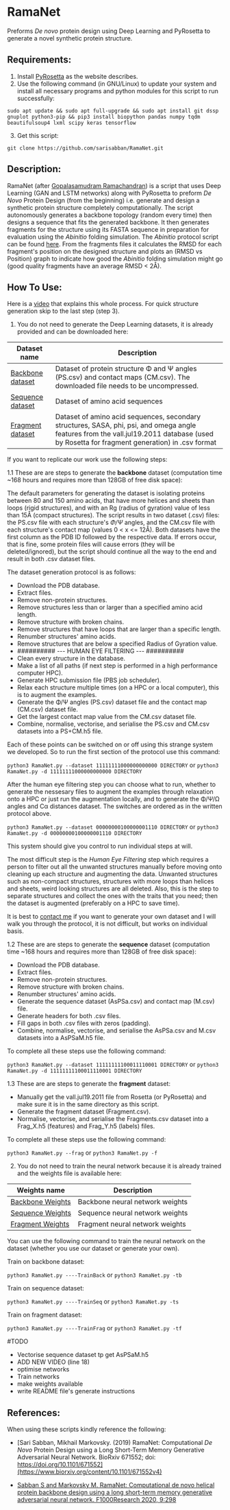# RamaNet
Preforms *De novo* protein design using Deep Learning and PyRosetta to generate a novel synthetic protein structure.

## Requirements:
1. Install [PyRosetta](http://www.pyrosetta.org) as the website describes.
2. Use the following command (in GNU/Linux) to update your system and install all necessary programs and python modules for this script to run successfully:

`sudo apt update && sudo apt full-upgrade && sudo apt install git dssp gnuplot python3-pip && pip3 install biopython pandas numpy tqdm beautifulsoup4 lxml scipy keras tensorflow`

3. Get this script:

`git clone https://github.com/sarisabban/RamaNet.git`

## Description:
RamaNet (after [Gopalasamudram Ramachandran](https://en.wikipedia.org/wiki/G._N._Ramachandran)) is a script that uses Deep Learning (GAN and LSTM networks) along with PyRosetta to preform *De Novo* Protein Design (from the beginning) i.e. generate and design a synthetic protein structure completely computationally. The script autonomously generates a backbone topology (random every time) then designs a sequence that fits the generated backbone. It then generates fragments for the structure using its FASTA sequence in preparation for evaluation using the *Abinitio* folding simulation. The *Abinitio* protocol script can be found [here](https://github.com/sarisabban/RosettaAbinitio). From the fragments files it calculates the RMSD for each fragment's position on the designed structure and plots an (RMSD vs Position) graph to indicate how good the *Abinitio* folding simulation might go (good quality fragments have an average RMSD < 2Å).

## How To Use:
Here is a [video]() that explains this whole process.
For quick structure generation skip to the last step (step 3).

1. You do not need to generate the Deep Learning datasets, it is already provided and can be downloaded here:

|Dataset name                                                                       |Description                                                                                                                                                                               |
|-----------------------------------------------------------------------------------|------------------------------------------------------------------------------------------------------------------------------------------------------------------------------------------|
|[Backbone dataset](https://www.dropbox.com/s/jmo52kfqy8qf1az/PS%2BCM.tar.bz2?dl=0) |Dataset of protein structure Φ and Ψ angles (PS.csv) and contact maps (CM.csv). The downloaded file needs to be uncompressed.                                                             |
|[Sequence dataset]()|Dataset of amino acid sequences|
|[Fragment dataset](https://www.dropbox.com/s/yj1jz82st3gapil/Fragments.csv?dl=0)   |Dataset of amino acid sequences, secondary structures, SASA, phi, psi, and omega angle features from the vall.jul19.2011 database (used by Rosetta for fragment generation) in .csv format|

If you want to replicate our work use the following steps:

1.1 These are are steps to generate the **backbone** dataset (computation time ~168 hours and requires more than 128GB of free disk space):

The default parameters for generating the dataset is isolating proteins between 80 and 150 amino acids, that have more helices and sheets than loops (rigid structures), and with an Rg (radius of gyration) value of less than 15Å (compact structures). The script results in two dataset (.csv) files: the PS.csv file with each structure's *Φ/Ψ* angles, and the CM.csv file with each structure's contact map (values 0 < x <= 12Å). Both datasets have the first column as the PDB ID followed by the respective data. If errors occur, that is fine, some protein files will cause errors (they will be deleted/ignored), but the script should continue all the way to the end and result in both .csv dataset files.

The dataset generation protocol is as follows:
* Download the PDB database.
* Extract files.
* Remove non-protein structures.
* Remove structures less than or larger than a specified amino acid length.
* Remove structure with broken chains.
* Remove structures that have loops that are larger than a specific length.
* Renumber structures' amino acids.
* Remove structures that are below a specified Radius of Gyration value.
* ########## --- HUMAN EYE FILTERING --- ##########
* Clean every structure in the database.
* Make a list of all paths (if next step is performed in a high performance computer HPC).
* Generate HPC submission file (PBS job scheduler).
* Relax each structure multiple times (on a HPC or a local computer), this is to augment the examples.
* Generate the Φ/Ψ angles (PS.csv) dataset file and the contact map (CM.csv) dataset file.
* Get the largest contact map value from the CM.csv dataset file.
* Combine, normalise, vectorise, and serialise the PS.csv and CM.csv datasets into a PS+CM.h5 file.

Each of these points can be switched on or off using this strange system we developed. So to run the first section of the protocol use this command:

`python3 RamaNet.py --dataset 11111111000000000000 DIRECTORY` or `python3 RamaNet.py -d 11111111000000000000 DIRECTORY`

After the human eye filtering step you can choose what to run, whether to generate the nessesary files to augment the examples through relaxation onto a HPC or just run the augmentation locally, and to generate the Φ/Ψ/Ω angles and Cα distances dataset. The switches are ordered as in the written protocol above.

`python3 RamaNet.py --dataset 00000000100000001110 DIRECTORY` or `python3 RamaNet.py -d 00000000100000001110 DIRECTORY`

This system should give you control to run individual steps at will.

The most difficult step is the *Human Eye Filtering* step which requires a person to filter out all the unwanted structures manually before moving onto cleaning up each structure and augmenting the data. Unwanted structures such as non-compact structures, structures with more loops than helices and sheets, weird looking structures are all deleted. Also, this is the step to separate structures and collect the ones with the traits that you need; then the dataset is augmented (preferably on a HPC to save time).

It is best to [contact me](mailto:sari.sabban@gmail.com) if you want to generate your own dataset and I will walk you through the protocol, it is not difficult, but works on individual basis.

1.2 These are are steps to generate the **sequence** dataset (computation time ~168 hours and requires more than 128GB of free disk space):

* Download the PDB database.
* Extract files.
* Remove non-protein structures.
* Remove structure with broken chains.
* Renumber structures' amino acids.
* Generate the sequence dataset (AsPSa.csv) and contact map (M.csv) file.
* Generate headers for both .csv files.
* Fill gaps in both .csv files with zeros (padding).
* Combine, normalise, vectorise, and serialise the AsPSa.csv and M.csv datasets into a AsPSaM.h5 file.

To complete all these steps use the following command:

`python3 RamaNet.py --dataset 11111111100011110001 DIRECTORY` or `python3 RamaNet.py -d 11111111100011110001 DIRECTORY`

1.3 These are are steps to generate the **fragment** dataset:

* Manually get the vall.jul19.2011 file from Rosetta (or PyRosetta) and make sure it is in the same directory as this script.
* Generate the fragment dataset (Fragment.csv).
* Normalise, vectorise, and serialise the Fragments.csv dataset into a Frag_X.h5 (features) and Frag_Y.h5 (labels) files.

To complete all these steps use the following command:

`python3 RamaNet.py --frag` or `python3 RamaNet.py -f`

2. You do not need to train the neural network because it is already trained and the weights file is available here:

| Weights name                                                                          | Description                    |
|---------------------------------------------------------------------------------------|--------------------------------|
|[Backbone Weights]()                                                                   | Backbone neural network weights|
|[Sequence Weights]()                                                                   | Sequence neural network weights|
|[Fragment Weights]()                                                                   | Fragment neural network weights|

You can use the following command to train the neural network on the dataset (whether you use our dataset or generate your own).

Train on backbone dataset:

`python3 RamaNet.py ----TrainBack` or `python3 RamaNet.py -tb`

Train on sequence dataset:

`python3 RamaNet.py ----TrainSeq` or `python3 RamaNet.py -ts`

Train on fragment dataset:

`python3 RamaNet.py ----TrainFrag` or `python3 RamaNet.py -tf`







#TODO

* Vectorise sequence dataset tp get AsPSaM.h5
* ADD NEW VIDEO (line 18)
* optimise networks
* Train networks
* make weights available
* write README file's generate instructions












## References:
When using these scripts kindly reference the following:

* [Sari Sabban, Mikhail Markovsky. (2019) RamaNet: Computational *De Novo* Protein Design using a Long Short-Term Memory Generative Adversarial Neural Network. BioRxiv 671552; doi: https://doi.org/10.1101/671552](https://www.biorxiv.org/content/10.1101/671552v4)

* [Sabban S and Markovsky M. RamaNet: Computational de novo helical protein backbone design using a long short-term memory generative adversarial neural network. F1000Research 2020, 9:298](https://doi.org/10.12688/f1000research.22907.3)
